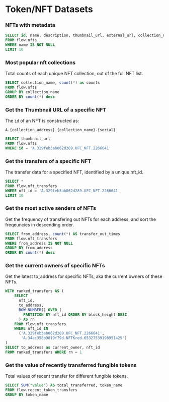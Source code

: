 # Token/NFT Datasets

### NFTs with metadata

```sql
SELECT id, name, description, thumbnail_url, external_url, collection_name, serial
FROM flow.nfts
WHERE name IS NOT NULL
LIMIT 10
```

### Most popular nft collections

Total counts of each unique NFT collection, out of the full NFT list.

```sql
SELECT collection_name, count(*) as counts
FROM flow.nfts
GROUP BY collection_name
ORDER BY count(*) desc
```

### Get the Thumbnail URL of a specific NFT

The `id` of an NFT is constructed as:

`A.{collection_address}.{collection_name}.{serial}`

```sql
SELECT thumbnail_url
FROM flow.nfts
WHERE id = 'A.329feb3ab062d289.UFC_NFT.2266641'
```

### Get the transfers of a specific NFT

The transfer data for a specified NFT, identified by a unique nft\_id.

```sql
SELECT *
FROM flow.nft_transfers
WHERE nft_id = 'A.329feb3ab062d289.UFC_NFT.2266641'
LIMIT 10
```

### Get the most active senders of NFTs

Get the frequency of transfering out NFTs for each address, and sort the freqeuncies in descending order.

```sql
SELECT from_address, count(*) AS transfer_out_times
FROM flow.nft_transfers
WHERE from_address IS NOT NULL
GROUP BY from_address
ORDER BY count(*) desc
```

### Get the current owners of specific NFTs

Get the latest to\_address for specific NFTs, aka the current owners of these NFTs.

```sql
WITH ranked_transfers AS (
    SELECT 
      nft_id, 
      to_address, 
      ROW_NUMBER() OVER (
        PARTITION BY nft_id ORDER BY block_height DESC
      ) AS rn
    FROM flow.nft_transfers
    WHERE nft_id IN 
      ('A.329feb3ab062d289.UFC_NFT.2266641', 
       'A.34ac358b9819f79d.NFTKred.65327539198951425')
)
SELECT to_address as current_owner, nft_id
FROM ranked_transfers WHERE rn = 1
```

### Get the value of recently transferred fungible tokens

Total values of recent transfer for different fungible tokens.

```sql
SELECT SUM("value") AS total_transferred, token_name
FROM flow.recent_token_transfers
GROUP BY token_name
```
